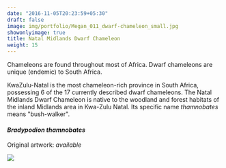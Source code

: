 ```yaml
---
date: "2016-11-05T20:23:59+05:30"
draft: false
image: img/portfolio/Megan_011_dwarf-chameleon_small.jpg
showonlyimage: true
title: Natal Midlands Dwarf Chameleon
weight: 15
---
```


Chameleons are found throughout most of Africa. Dwarf chameleons are unique (endemic) to South Africa. 

<!--more-->

KwaZulu-Natal is the most chameleon-rich province in South Africa, possessing 6 of the 17 currently described dwarf chameleons. The Natal Midlands Dwarf Chameleon is native to the woodland and forest habitats of the inland Midlands area in Kwa-Zulu Natal. Its specific name *thamnobates* means "bush-walker".

#### *Bradypodion thamnobates*
Original artwork: *available*

![][1]

[1]: /img/portfolio/Megan_011_dwarf-chameleon.png